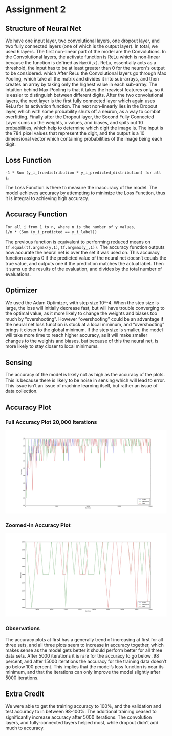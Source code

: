 # Assignment 2

## Structure of Neural Net

We have one input layer, two convolutional layers, one dropout layer, and two fully connected layers (one of which is the output layer). In total, we used 6 layers. The first non-linear part of the model are the Convolutions. In the Convolutional layers, the activate function is ReLu which is non-linear because the function is defined as `Max(0,x)`. ReLu, essentially acts as a threshold, the input has to be at least greater than 0 for the neuron's output to be considered. which After ReLu the Convolutional layers go through Max Pooling, which take all the matrix and divides it into sub-arrays, and then creates an array by taking only the highest value in each sub-array. The intuition behind Max-Pooling is that it takes the heaviest features only, so it is easier to distinguish between different digits. After the two convolutional layers, the next layer is the first fully connected layer which again uses ReLu for its activation function. The next non-linearly lies in the Dropout layer, which with some probability shuts off a neuron, as a way to combat overfitting. Finally after the Dropout layer, the Second Fully Connected Layer sums up the weights, x values, and biases, and spits out 10 probabilities, which help to determine which digit the image is. The input is the 784 pixel values that represent the digit, and the output is a 10 dimensional vector which containing probabilities of the image being each digit.

## Loss Function

    -1 * Sum (y_i_truedistribution * y_i_predicted_distribution) for all i.

The Loss Function is there to measure the inaccuracy of the model. The model achieves accuracy by attempting to minimize the Loss Function, thus it is integral to achieving high accuracy.

## Accuracy Function

    For all i from 1 to n, where n is the number of y values,
    1/n * (Sum (y_i_predicted == y_i_label))

The previous function is equivalent to performing reduced means on `tf.equal(tf.argmax(y,1)`, `tf.argmax(y_,1))`. The accuracy function outputs how accurate the neural net is over the set it was used on. This accuracy function assigns 0 if the predicted value of the neural net doesn’t equals the true value, and outputs one if the prediction matches the actual label. Then it sums up the results of the evaluation, and divides by the total number of evaluations.

## Optimizer

We used the Adam Optimizer, with step size 10^-4. When the step size is large, the loss will initially decrease fast, but will have trouble converging to the optimal value, as it more likely to change the weights and biases too much by “overshooting”. However “overshooting” could be an advantage if the neural net loss function is stuck at a local minimum, and “overshooting” brings it closer to the global minimum. If the step size is smaller, the model will take more time to reach higher accuracy, as it will make smaller changes to the weights and biases, but because of this the neural net, is more likely to stay closer to local minimums.

## Sensing

The accuracy of the model is likely not as high as the accuracy of the plots. This is because there is likely to be noise in sensing which will lead to error. This issue isn’t an issue of machine learning itself, but rather an issue of data collection.

## Accuracy Plot

### Full Accuracy Plot 20,000 Iterations

![Accuracy plot](images/AccuracyPlot.jpeg)

### Zoomed-in Accuracy Plot

![Zoomed-in accuracy plot](images/ZoomedinAccuracyPlot.jpeg)

### Observations

The accuracy plots at first has a generally trend of increasing at first for all three sets, and all three plots seem to increase in accuracy together, which makes sense as the model gets better it should perform better for all three data sets. After 5000 iterations it is rare for the accuracy to go below .98 percent, and after 15000 iterations the accuracy for the training data doesn’t go below 100 percent. This implies that the model’s loss function is near its minimum, and that the iterations can only improve the model slightly after 5000 iterations.

## Extra Credit

We were able to get the training accuracy to 100%, and the validation and test accuracy to in between 98-100%. The additional training ceased to significantly increase accuracy after 5000 iterations. The convolution layers, and fully-connected layers helped most, while dropout didn’t add much to accuracy.
